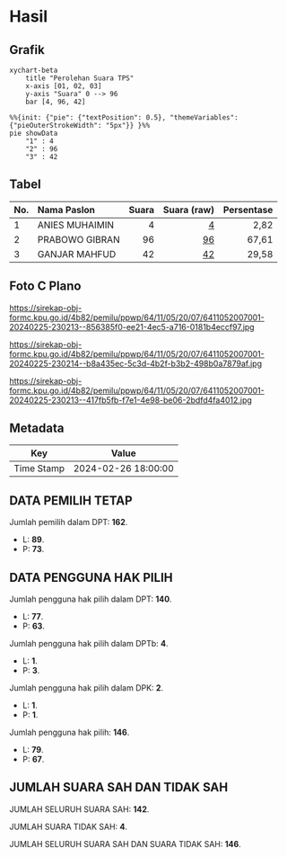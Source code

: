 # Hasil

## Grafik

```mermaid
xychart-beta
    title "Perolehan Suara TPS"
    x-axis [01, 02, 03]
    y-axis "Suara" 0 --> 96
    bar [4, 96, 42]
```

```mermaid
%%{init: {"pie": {"textPosition": 0.5}, "themeVariables": {"pieOuterStrokeWidth": "5px"}} }%%
pie showData
    "1" : 4
    "2" : 96
    "3" : 42
```

## Tabel

| No. | Nama Paslon    | Suara | Suara (raw) | Persentase |
|:--- |:-------------- | -----:| -----------:| ----------:|
| 1   | ANIES MUHAIMIN | 4     | [4][p-1]    | 2,82       |
| 2   | PRABOWO GIBRAN | 96    | [96][p-2]   | 67,61      |
| 3   | GANJAR MAHFUD  | 42    | [42][p-3]   | 29,58      |


[p-1]: https://github.com/gigit-pemilu/pemilu-2024-64-kalimantan-timur/blob/main/pilpres/hitung-suara/sub/64-kalimantan-timur/sub/11-mahakam-ulu/sub/05-long-pahangai/sub/2007-lirung-ubing/sub/001-tps/sub/paslon-1.txt
[p-2]: https://github.com/gigit-pemilu/pemilu-2024-64-kalimantan-timur/blob/main/pilpres/hitung-suara/sub/64-kalimantan-timur/sub/11-mahakam-ulu/sub/05-long-pahangai/sub/2007-lirung-ubing/sub/001-tps/sub/paslon-2.txt
[p-3]: https://github.com/gigit-pemilu/pemilu-2024-64-kalimantan-timur/blob/main/pilpres/hitung-suara/sub/64-kalimantan-timur/sub/11-mahakam-ulu/sub/05-long-pahangai/sub/2007-lirung-ubing/sub/001-tps/sub/paslon-3.txt

## Foto C Plano

https://sirekap-obj-formc.kpu.go.id/4b82/pemilu/ppwp/64/11/05/20/07/6411052007001-20240225-230213--856385f0-ee21-4ec5-a716-0181b4eccf97.jpg

https://sirekap-obj-formc.kpu.go.id/4b82/pemilu/ppwp/64/11/05/20/07/6411052007001-20240225-230214--b8a435ec-5c3d-4b2f-b3b2-498b0a7879af.jpg

https://sirekap-obj-formc.kpu.go.id/4b82/pemilu/ppwp/64/11/05/20/07/6411052007001-20240225-230213--417fb5fb-f7e1-4e98-be06-2bdfd4fa4012.jpg


## Metadata

| Key        | Value               |
| ---------- | ------------------- |
| Time Stamp | 2024-02-26 18:00:00 |


## DATA PEMILIH TETAP

Jumlah pemilih dalam DPT: **162**.
 * L: **89**.
 * P: **73**.

## DATA PENGGUNA HAK PILIH

Jumlah pengguna hak pilih dalam DPT: **140**.
 * L: **77**.
 * P: **63**.

Jumlah pengguna hak pilih dalam DPTb: **4**.
 * L: **1**.
 * P: **3**.

Jumlah pengguna hak pilih dalam DPK: **2**.
 * L: **1**.
 * P: **1**.

Jumlah pengguna hak pilih: **146**.
 * L: **79**.
 * P: **67**.

## JUMLAH SUARA SAH DAN TIDAK SAH

JUMLAH SELURUH SUARA SAH: **142**.

JUMLAH SUARA TIDAK SAH: **4**.

JUMLAH SELURUH SUARA SAH DAN SUARA TIDAK SAH: **146**.


